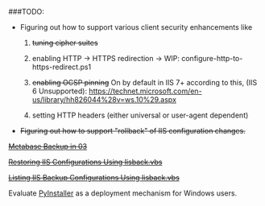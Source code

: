 ###TODO:
 - Figuring out how to support various client security enhancements like
	1. ~~tuning cipher suites~~
	2. enabling HTTP -> HTTPS redirection -> WIP: configure-http-to-https-redirect.ps1
	3. ~~enabling OCSP pinning~~
		On by default in IIS 7+ according to this, (IIS 6 Unsupported):
		https://technet.microsoft.com/en-us/library/hh826044%28v=ws.10%29.aspx
		
	4. setting HTTP headers (either universal or user-agent dependent)

 - ~~Figuring out how to support "rollback" of IIS configuration changes.~~
 
 [~~Metabase Backup in 03~~](https://support.microsoft.com/en-us/kb/324277)
 
 [~~Restoring IIS Configurations Using Iisback.vbs~~](https://www.microsoft.com/technet/prodtechnol/WindowsServer2003/Library/IIS/7429a26d-45f0-41fe-bf45-a6e1d3be7ce1.mspx?mfr=true)
 
 [~~Listing IIS Backup Configurations Using Iisback.vbs~~](https://www.microsoft.com/technet/prodtechnol/WindowsServer2003/Library/IIS/05001ec3-be42-431a-bfe8-08c865564037.mspx?mfr=true)

Evaluate [PyInstaller](https://github.com/letsencrypt/letsencrypt/pull/715) as a deployment mechanism for Windows users.
 
